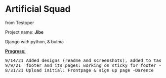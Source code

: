 # Artificial Squad

from Testoper

Project name: <strong>Jibe</strong>

Django with python, & bulma 

<strong><u>Progress:</u></strong>
<pre>
9/14/21 Added designs (readme and screenshots), added to tasklist (projects)
9/9/21  footer and its pages: working on sticky for footer -Darence
8/31/21 Upload initial: Frontpage & sign up page -Darence
</pre>